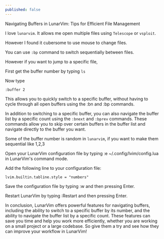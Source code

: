 ```yaml
---
published: false
---
```

Navigating Buffers in LunarVim: Tips for Efficient File Management

I love `lunarvim`. It allows me open multiple files using `Telescope` or `vsploit`. 

However I found it cubersome to use mouse to change files. 

You can use `:bp` command to switch sequentially between files. 

However if you want to jump to a specific file, 

First get the buffer number by typing `ls`

Now type

```
:buffer 2

```

This allows you to quickly switch to a specific buffer, without having to cycle through all open buffers using the :bn and :bp commands.

In addition to switching to a specific buffer, you can also navigate the buffer list by a specific count using the `:bnext` and `:bprev` commands. These commands allow you to skip over certain buffers in the buffer list and navigate directly to the buffer you want.

Some of the buffer number is random in `lunarvim`, if you want to make them sequential like 1,2,3 

Open your LunarVim configuration file by typing :e ~/.config/lvim/config.lua in LunarVim's command mode.

Add the following line to your configuration file:

```
lvim.builtin.tabline.style = "numbers"

```

Save the configuration file by typing :w and then pressing Enter.

Restart LunarVim by typing :Restart and then pressing Enter.


In conclusion, LunarVim offers powerful features for navigating buffers, including the ability to switch to a specific buffer by its number, and the ability to navigate the buffer list by a specific count. These features can save you time and help you work more efficiently, whether you are working on a small project or a large codebase. So give them a try and see how they can improve your workflow in LunarVim!
